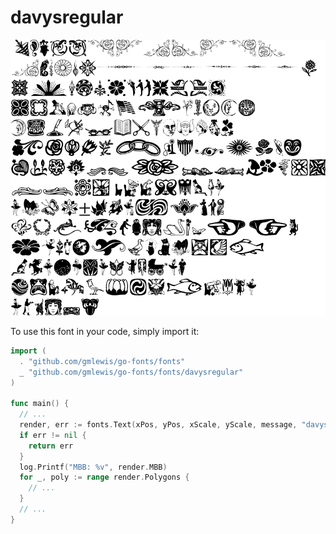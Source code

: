 # davysregular

![davysregular](davysregular.png)

To use this font in your code, simply import it:

```go
import (
  . "github.com/gmlewis/go-fonts/fonts"
  _ "github.com/gmlewis/go-fonts/fonts/davysregular"
)

func main() {
  // ...
  render, err := fonts.Text(xPos, yPos, xScale, yScale, message, "davysregular", Center)
  if err != nil {
    return err
  }
  log.Printf("MBB: %v", render.MBB)
  for _, poly := range render.Polygons {
    // ...
  }
  // ...
}
```
